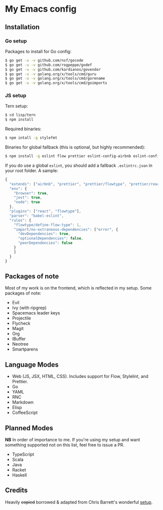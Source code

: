 # My Emacs config

## Installation

### Go setup

Packages to install for Go config:

```bash
$ go get -u -v github.com/nsf/gocode
$ go get -u -v github.com/rogpeppe/godef
$ go get -u -v github.com/kardianos/govendor
$ go get -u -v golang.org/x/tools/cmd/guru
$ go get -u -v golang.org/x/tools/cmd/gorename
$ go get -u -v golang.org/x/tools/cmd/goimports
```

### JS setup

Tern setup:

```bash
$ cd lisp/tern
$ npm install
```

Required binaries:

```bash
$ npm intall -g stylefmt
```

Binaries for global fallback (this is optional, but highly recommended):

```bash
$ npm install -g eslint flow prettier eslint-config-airbnb eslint-config-prettier
```

If you do use a global `eslint`, you should add a fallback `.eslintrc.json` in your root folder. A sample:

```js
{
  "extends": ["airbnb", "prettier", "prettier/flowtype", "prettier/react"],
  "env": {
    "browser": true,
    "jest": true,
    "node": true
  },
  "plugins": ["react", "flowtype"],
  "parser": "babel-eslint",
  "rules": {
    "flowtype/define-flow-type": 1,
    "import/no-extraneous-dependencies": ["error", {
      "devDependencies": true,
      "optionalDependencies": false,
      "peerDependencies": false
    }
    ]
  }
}

```

## Packages of note

Most of my work is on the frontend, which is reflected in my setup. Some packages of note:

- Evil
- Ivy (with ripgrep)
- Spacemacs leader keys
- Projectile
- Flycheck
- Magit
- Org
- IBuffer
- Neotree
- Smartparens

## Language Modes

- Web (JS, JSX, HTML, CSS). Includes support for Flow, Stylelint, and Prettier.
- Go
- YAML
- RNC
- Markdown
- Elisp
- CoffeeScript

## Planned Modes

**NB** In order of importance to me. If you're using my setup and want something supported not on this list, feel free to issue a PR.

- TypeScript
- Scala
- Java
- Racket
- Haskell

## Credits

Heavily ~~copied~~ borrowed & adapted from Chris Barrett's wonderful [setup](https://github.com/chrisbarrett/.emacs.d).
